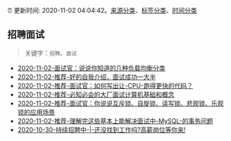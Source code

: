 :alarm_clock: 更新时间: 2020-11-02 04:04:42。[来源分类](../README.md)、[标签分类](../TAGS.md)、[时间分类](../TIMELINE.md)

## 招聘面试


> 关键字：`招聘`、`面试`



- [2020-11-02-面试官：说说你知道的几种负载均衡分类](https://toutiao.io/k/ypwk0no) 
- [2020-11-02-推荐-好的自我介绍，面试成功一大半](https://toutiao.io/k/lpyu6km) 
- [2020-11-02-推荐-面试官：如何写出让-CPU-跑得更快的代码？](https://toutiao.io/k/l6chi61) 
- [2020-11-02-推荐-必知必会的大厂面试计算机基础和概念](https://toutiao.io/k/xvy1us5) 
- [2020-11-02-推荐-面试官：你说说互斥锁、自旋锁、读写锁、悲观锁、乐观锁的应用场景](https://toutiao.io/k/vhisgi9) 
- [2020-11-02-推荐-理解完这些基本上能解决面试中-MySQL-的事务问题](https://toutiao.io/k/szxq5t8) 
- [2020-10-30-持续招聘中-|-还没找到工作吗?高薪岗位等你来!](https://sec.thief.one/article_content?a_id=b725f791f6f00af949064ff37b7446ae) 
